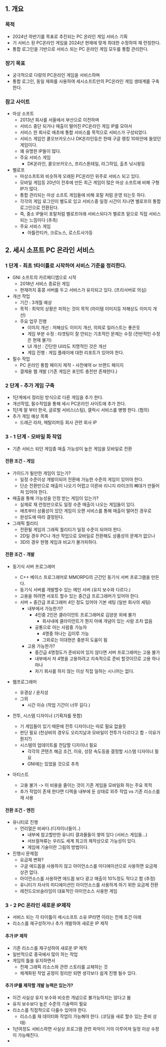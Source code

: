 ## 1. 개요
### 목적
- 2024년 하반기를 목표로 추진되는 PC 온라인 게임 서비스 기획
- 기 서비스 된 PC온라인 게임을 2024년 현재에 맞게 최대한 수정하여 재 런칭한다.
- 통합 로그인을 기반으로 서비스 되는 PC 온라인 게임 모두를 통합 관리한다.

### 장기 목표
- 궁극적으로 다량의 PC온라인 게임을 서비스하며
- 통합 로그인, 동일 재화를 사용하여 세시소프트만의 PC온라인 게임 생태계를 구축한다.

### 참고 사이트
- 마상 소프트
  - 2013년 회사를 서울에서 부산으로 이전하며
  - 서비스 중단 되거나 매출이 떨어진 PC온라인 게임 IP를 모아서
  - 서비스 한 회사로 애초에 통합 서비스를 목적으로 서비스가 구성되었다.
  - 서비스 게임인 콜오브카오스나 DK온라인등은 한때 구글 랭킹 10위안에 들었던 게임이다.
  - 꽤 유명한 IP들이 많다.
  - 주요 서비스 게임
      - DK온라인, 콜오브카오스, 프리스톤테일, 라그하임, 출초 낚시왕등   
- 벨로프
  - 마상소프트와 비슷하게 오래된 PC온라인 위주로 서비스 되고 있다.
  - 모바일 게임등 20년이 전후에 만든 최근 게임이 많은 마상 소프트에 비해 구형 IP가 많다.
  - 통합 관리되는 마상 소프트 게임들에 비해 포탈 처럼 운영 되는듯 하다.
  - 각각의 게임 로그인이 별도로 있고 서비스중 일정 시간이 지나면 벨로프의 통합 로그인으로 전환된다.
  - 즉, 중소 IP들이 포탈처럼 벨로프아래 서비스되다가 벨로프 밑으로 직접 서비스 되는 느낌이다 (추측)
  - 주요 서비스 게임
      - 아틀란티카, 크로노스, 로스트사가등  


## 2. 세시 소프트 PC 온라인 서비스 
### 1 단계 - 최초 1타이틀로 시작하여 서비스 기준을 정리한다.
- GNI 소프트의 카르페디엠으로 시작
  - 2018년 서비스 종료된 게임
  - 현재까지 홍콩 서버를 두고 서비스가 유지되고 있다. (프리서버로 의심)
- 개선 작업 
  - 기간 : 3개월 예상
  - 목적 : 최악의 상황은 피하는 것이 목적 (아이템 이미지등 저해상도 이미지 개선)
  - 주요 업무 진행
    - 이미지 개선 : 저해상도 이미지 개선, 의외로 일러스트는 좋은듯
    - 게임 부분 수정 : 타겟팅이 잘 안되는 기초적인 문제는 수정 (전반적인 수정은 현재 불가)
    - UI 개선 : 간단한 UI라도 치명적인 것은 개선
    - 게임 진행 : 게임 플레이에 대한 리포트가 있어야 한다.
- 필수 작업
    - PC 온라인 통합 페이지 제작 - 사전예약 or 브랜드 페이지
    - 결제용 웹 개발 (기존 게임은 포인트 충전만 존재한다.)        

### 2 단계 - 추가 게임 구축 
- 1단계에서 정리된 방식으로 다른 게임을 추가 한다.
- 개선작업, 필수작업을 통해 세시 PC온라인 사이트에 추가 한다.
- 1단계 말 부터 한국, 글로벌 서비스(스팀), 갤럭시 서비스를 병행 한다. (협의) 
- 추가 게임 예상 목록
  - 드래곤 라자, 메탈리퍼등 회사 관련 회사 IP 

### 3 - 1 단계 - 모바일 화 작업
- 기존 서비스 되던 게임중 매출 가능성이 높은 게임을 모바일로 전환

#### 전환 조건 - 게임
  - 가이드가 될만한 게임이 있는가?
    - 일정 수준이상 개발이되어 전환에 가능한 수준의 게임이 있어야 한다.
    - 단순 전환만으로 매출이 나오기 어렵고 이른바 리니지 라이크의 뼈대가 만들어져 있어야 한다.
  - 매출을 통해 가능성을 인정 받는 게임이 있는가?
    - 실제로 재 런칭만으로도 일정 수준 매출이 나오는 게임들이 있다.
    - 애초부터 상품성이 있던 게임이 오랜 서비스를 통해 매출이 떨어진 경우로
    - 완성도에 따라 결정된다.      
  - 그래픽 퀄리티
    - 전환될 게임의 그래픽 퀄리티가 일정 수준이 되어야 한다.
    - 2D일 경우 PC나 개선 작업으로 모바일로 전환해도 상품성의 문제가 없으나
    - 3D의 경우 현행 게임과 비교가 불가피하다.
            
#### 전환 조건 - 개발
  - 동기식 서버 프로그래머
    - C++ 베이스 프로그래머로 MMORPG의 근간인 동기식 서버 프로그램을 만든다. 
    - 동기식 서버를 개발할수 있는 메인 서버 (유지 보수와 다르다.)
    - 고용을 하려면 서포트 할수 있는 중간급 프로그래머가 있어야 한다.
    - 서버 + 중간급 프로그래머 4인 정도 있어야 기본 세팅 (일반 회사의 세팅)
      - 내부에서 가능한가?
        - 4인중 2인은 클라이언트 프로그래머로 김양운 외에 불가
          - 회사내에 클라이언트가 뭔지 아예 개념이 있는 사람 조차 없음
        - 공통으로 아는 사람중 가능자
          - 4명중 하나는 김이루 가능
          - 그외로는 이대현은 충분히 도움이 됨      
      - 고용 가능한가?
        - 중간급 4명정도가 준비되어 있지 않다면 서버 프로그래머는 고용 불가
        - 내부에서 저 4명을 고용하려고 지속적으로 준비 할것이므로 고용 하나 마나
        - 자기 회사를 하지 않는 이상 직접 일하는 시니어는 없다. 
  - 웹프로그래머
    - 유경상 / 윤지성
    - 그외
      - 시간 이슈 (작업 기간이 너무 길다.)
  
      
  - 전투, 시스템 디자이너 (기획자를 뜻함)
    - 기 게임들이 있기 때문에 전투 디자이너는 따로 필요 없을듯
    - 판단 필요 (천상비의 경우도 오리지날과 모바일이 전투가 다르다고 함 - 이유가 뭔지?)
    - 시스템의 업데이트를 전담할 디자이너 필요
      - 각각의 콘텐츠 해금 조건, 이유, 성장 속도등을 결정할 시스템 디자이너 필요
      - GNI에는 있었을 것으로 추측   
  - 아티스트
    - 고용 불가 -> 이 비용을 줄이는 것이 기존 게임을 모바일화 하는 주요 목적 
    - 추가 작업이 존재 한다면 디렉을 내부에 둔 상태로 외주 작업 vs 기존 리소스를 재 사용 

#### 전환 조건 - 엔진
  - 유니티로 진행
    - 언리얼은 비싸다.(디자이너들이..)
      - 내부에 참고할만한 유니티 결과물들이 쌓여 있다 (서비스 게임들...)
      - 서브컬쳐류는 우리도 세계 최고의 제작상으로 가능성이 있다.
      - 게임에 기술이란 그림의 방법이다.   
  - 진행시 문제점
    - 요금제 변화?
    - 구글 에드몹을 사용하지 않고 아이언소스를 미디에이션으로 사용하면 요금제 상관 없다.
    - 아이언소스를 사용하면 에드몹 보다 광고 매출이 10%정도 적다고 함 (추정)
    - 유니티가 자사의 미디에이션인 아이언소스를 사용하게 하기 위한 요금제 전환
    - 레전드오브슬라임이 대표적인 아이언소스 사용한 게임

### 3 - 2 PC 온라인 새로운 IP제작 
- 서비스 되는 각 타이틀이 세시소프트 소유 IP라면 이라는 전제 조건 아래
- 리소스를 재구성하거나 추가 개발하여 새로운 IP 제작

#### 추가 IP 제작
  - 기존 리소스를 재구성하여 새로운 IP 제작
  - 일반적으로 중국에서 많이 하는 작업
  - 게임의 틀을 유지하면서
    - 전체 그래픽 리소스와 관련 스토리를 교체하는 것 
    - 체계화된 작업 공정이 정리만 되면 생각보다 쉽게 진행 될수 있다. 

#### 추가 IP를 제작할 개발 능력은 있는가?
  - 이건 사실상 유지 보수와 비슷한 개념으로 불가능하지는 않다고 봄
  - 유지 보수보다 높은 수준의 기술력이 필요
  - 리소스를 직접적으로 다룰수 있어야 한다.
    - 리소스를 재 데이터화 작업이 가능해야 한다. (코딩을 새로 할수 있는 준비 상태) 
  - 1년여정도 서비스하면 사실상 프로그램 관련 파악이 거의 이루어져 일정 이상 수정이 가능해진다.
  - 





